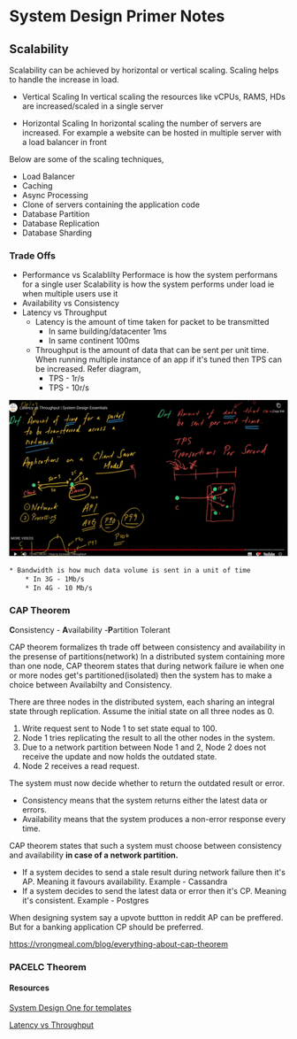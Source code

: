 # System Design Primer Notes

## Scalability
Scalability can be achieved by horizontal or vertical scaling. Scaling helps to handle the increase in load.

* Vertical Scaling
    In vertical scaling the resources like vCPUs, RAMS, HDs are increased/scaled in a single server

* Horizontal Scaling
    In horizontal scaling the number of servers are increased. For example a website can be hosted in multiple server with a load balancer in front


Below are some of the scaling techniques,

* Load Balancer
* Caching
* Async Processing
* Clone of servers containing the application code
* Database Partition
* Database Replication
* Database Sharding


### Trade Offs

* Performance vs Scalablilty
    Performace is how the system performans for a single user
    Scalability is how the system performs under load ie when multiple users use it
* Availability vs Consistency
* Latency vs Throughput
    * Latency is the amount of time taken for packet to be transmitted
        * In same building/datacenter 1ms
        * In same continent 100ms
    * Throughput is the amount of data that can be sent per unit time. When running multiple instance of an app if it's tuned then TPS can be increased. Refer diagram,
        * TPS - 1r/s
        * TPS - 10r/s

![Alt text](image.png)

    * Bandwidth is how much data volume is sent in a unit of time
        * In 3G - 1Mb/s
        * In 4G - 10 Mb/s


### CAP Theorem
**C**onsistency - **A**vailability -**P**artition Tolerant

CAP theorem formalizes th trade off between consistency and availability in the presense of partitions(network)
In a distributed system containing more than one node, CAP theorem states that during network failure ie when one or more nodes get's partitioned(isolated) then the system has to make a choice between Availabilty and Consistency.

There are three nodes in the distributed system, each sharing an integral state through replication. Assume the initial state on all three nodes as 0.

1. Write request sent to Node 1 to set state equal to 100.
2. Node 1 tries replicating the result to all the other nodes in the system.
3. Due to a network partition between Node 1 and 2, Node 2 does not receive the update and now holds the outdated state.
4. Node 2 receives a read request.

The system must now decide whether to return the outdated result or error.

* Consistency means that the system returns either the latest data or errors.
* Availability means that the system produces a non-error response every time.

CAP theorem states that such a system must choose between consistency and availability **in case of a network partition.**

* If a system decides to send a stale result during network failure then it's AP. Meaning it favours availability. Example - Cassandra
* If a system decides to send the latest data or error then it's CP. Meaning it's consistent. Example - Postgres

When designing system say a upvote buttton in reddit AP can be preffered. But for a banking application CP should be preferred.

https://vrongmeal.com/blog/everything-about-cap-theorem


### PACELC Theorem



#### Resources
[System Design One for templates](https://github.com/systemdesign42/system-design/)

[Latency vs Throughput](https://www.youtube.com/playlist?list=PL9nWRykSBSFjU7UGR37SFfOb1oMYLNhag)
